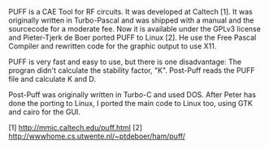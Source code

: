 PUFF is a CAE Tool for RF circuits. It was developed at Caltech [1].
It was originally written in Turbo-Pascal and  was shipped with a manual and the 
sourcecode for a moderate fee. Now it is available under the GPLv3 license and 
Pieter-Tjerk de Boer ported PUFF  to Linux [2]. He use the Free Pascal Compiler 
and rewritten code for the graphic output to use X11.

PUFF is very fast and easy to use, but there is one disadvantage:
The progran didn't calculate the stability factor, "K". Post-Puff reads the PUFF 
file and calculate K and D.

Post-Puff was originally written in Turbo-C and used DOS.  After Peter has done the 
porting to Linux, I ported the main code to Linux too, using GTK and cairo for the GUI.

[1] http://mmic.caltech.edu/puff.html
[2] http://wwwhome.cs.utwente.nl/~ptdeboer/ham/puff/
